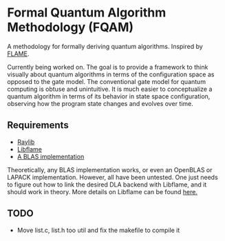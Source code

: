 # Formal Quantum Algorithm Methodology (FQAM)

A methodology for formally deriving quantum algorithms. Inspired by [FLAME](https://shpc.oden.utexas.edu/index.html). 

Currently being worked on. The goal is to provide a framework to think visually about quantum algorithms in terms of the configuration space as opposed to the gate model. The conventional gate model for quantum computing is obtuse and unintuitive. It is much easier to conceptualize a quantum algorithm in terms of its behavior in state space configuration, observing how the program state changes and evolves over time.

## Requirements

- [Raylib](https://github.com/raysan5/raylib/releases)
- [Libflame](https://github.com/flame/libflame)
- [A BLAS implementation](https://github.com/flame/blis)

Theoretically, any BLAS implementation works, or even an OpenBLAS or LAPACK implementation. However, all have been untested. One just needs to figure out how to link the desired DLA backend with Libflame, and it should work in theory. More details on Libflame can be found [here.](https://github.com/flame/libflame/blob/master/docs/libflame/libflame.pdf)

## TODO

- Move list.c, list.h too util and fix the makefile to compile it